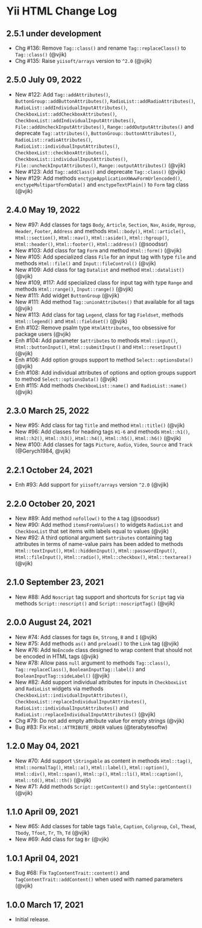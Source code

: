 # Yii HTML Change Log

## 2.5.1 under development

- Chg #136: Remove `Tag::class()` and rename `Tag::replaceClass()` to `Tag::class()` (@vjik)
- Chg #135: Raise `yiisoft/arrays` version to `^2.0` (@vjik)

## 2.5.0 July 09, 2022

- New #122: Add `Tag::addAttributes()`, `ButtonGroup::addButtonAttributes()`, `RadioList::addRadioAttributes()`,
 `RadioList::addIndividualInputAttributes()`, `CheckboxList::addCheckboxAttributes()`,
 `CheckboxList::addIndividualInputAttributes()`, `File::addUncheckInputAttributes()`, `Range::addOutputAttributes()` and 
 deprecate `Tag::attributes()`, `ButtonGroup::buttonAttributes()`, `RadioList::radioAttributes()`,
 `RadioList::individualInputAttributes()`, `CheckboxList::checkboxAttributes()`,
 `CheckboxList::individualInputAttributes()`, `File::uncheckInputAttributes()`, `Range::outputAttributes()` (@vjik)
- New #123: Add `Tag::addClass()` and deprecate `Tag::class()` (@vjik)
- New #129: Add methods `enctypeApplicationXWwwFormUrlencoded()`, `enctypeMultipartFormData()` and `enctypeTextPlain()`
  to `Form` tag class (@vjik)

## 2.4.0 May 19, 2022

- New #97: Add classes for tags `Body`, `Article`, `Section`, `Nav`, `Aside`, `Hgroup`, `Header`, `Footer`, `Address`
  and methods `Html::body()`, `Html::article()`, `Html::section()`, `Html::nav()`, `Html::aside()`, `Html::hgroup()`,
  `Html::header()`, `Html::footer()`, `Html::address()` (@soodssr)
- New #103: Add class for tag `Form` and method `Html::form()` (@vjik)
- New #105: Add specialized class `File` for an input tag with type `file` and methods `Html::file()` and
  `Input::fileControl()` (@vjik)
- New #109: Add class for tag `Datalist` and method `Html::datalist()` (@vjik)
- New #109, #117: Add specialized class for input tag with type `Range` and methods `Html::range()`,
 `Input::range()` (@vjik)
- New #111: Add widget `ButtonGroup` (@vjik)
- New #111: Add method `Tag::unionAttributes()` that available for all tags (@vjik)
- New #113: Add class for tag `Legend`, class for tag `Fieldset`, methods `Html::legend()` and `Html::fieldset()` (@vjik)
- Enh #102: Remove psalm type `HtmlAttributes`, too obsessive for package users (@vjik)
- Enh #104: Add parameter `$attributes` to methods `Html::input()`, `Html::buttonInput()`, `Html::submitInput()` 
  and `Html::resetInput()` (@vjik)
- Enh #106: Add option groups support to method `Select::optionsData()` (@vjik)
- Enh #108: Add individual attributes of options and option groups support to method `Select::optionsData()` (@vjik)
- Enh #115: Add methods `CheckboxList::name()` and `RadioList::name()` (@vjik)

## 2.3.0 March 25, 2022

- New #95: Add class for tag `Title` and method `Html::title()` (@vjik)
- New #96: Add classes for heading tags `H1-6` and methods `Html::h1()`, `Html::h2()`, `Html::h3()`, `Html::h4()`,
  `Html::h5()`, `Html::h6()` (@vjik)
- New #100: Add classes for tags `Picture`, `Audio`, `Video`, `Source` and `Track` (@Gerych1984, @vjik)

## 2.2.1 October 24, 2021

- Enh #93: Add support for `yiisoft/arrays` version `^2.0` (@vjik)

## 2.2.0 October 20, 2021

- New #89: Add method `nofollow()` to the `A` tag (@soodssr)
- New #90: Add method `itemsFromValues()` to widgets `RadioList` and `CheckboxList` that set items with labels equal
  to values (@vjik)
- New #92: A third optional argument `$attributes` containing tag attributes in terms of name-value pairs has been
  added to methods `Html::textInput()`, `Html::hiddenInput()`, `Html::passwordInput()`, `Html::fileInput()`,
  `Html::radio()`, `Html::checkbox()`, `Html::textarea()` (@vjik)

## 2.1.0 September 23, 2021

- New #88: Add `Noscript` tag support and shortcuts for `Script` tag via methods `Script::noscript()`
  and `Script::noscriptTag()` (@vjik)

## 2.0.0 August 24, 2021

- New #74: Add classes for tags `Em`, `Strong`, `B` and `I` (@vjik)
- New #75: Add methods `as()` and `preload()` to the `Link` tag (@vjik)
- New #76: Add `NoEncode` class designed to wrap content that should not be encoded in HTML tags (@vjik)
- New #78: Allow pass `null` argument to methods `Tag::class()`, `Tag::replaceClass()`, `BooleanInputTag::label()` and
  `BooleanInputTag::sideLabel()` (@vjik)
- New #82: Add support individual attributes for inputs in `CheckboxList` and `RadioList` widgets via methods
  `CheckboxList::individualInputAttributes()`, `CheckboxList::replaceIndividualInputAttributes()`,
  `RadioList::individualInputAttributes()` and `RadioList::replaceIndividualInputAttributes()` (@vjik)
- Chg #79: Do not add empty attribute value for empty strings (@vjik)
- Bug #83: Fix `Html::ATTRIBUTE_ORDER` values (@terabytesoftw)

## 1.2.0 May 04, 2021

- New #70: Add support `\Stringable` as content in methods `Html::tag()`, `Html::normalTag()`, `Html::a()`,
  `Html::label()`, `Html::option()`, `Html::div()`, `Html::span()`, `Html::p()`, `Html::li()`, `Html::caption()`,
  `Html::td()`, `Html::th()` (@vjik)
- New #71: Add methods `Script::getContent()` and `Style::getContent()` (@vjik)

## 1.1.0 April 09, 2021

- New #65: Add classes for table tags `Table`, `Caption`, `Colgroup`, `Col`, `Thead`, `Tbody`, `Tfoot`, `Tr`, `Th`, `Td` (@vjik)
- New #69: Add class for tag `Br` (@vjik)

## 1.0.1 April 04, 2021

- Bug #68: Fix `TagContentTrait::content()` and `TagContentTrait::addContent()` when used with named parameters (@vjik)

## 1.0.0 March 17, 2021

- Initial release.

